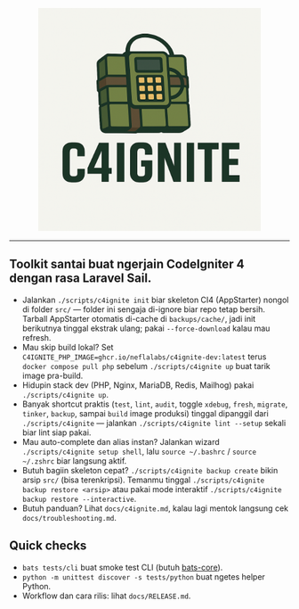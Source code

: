 <p align="center">
<img src="docs/img/c4ignite.png" alt="C4ignite" width="400" height="400">
</p>

---

## Toolkit santai buat ngerjain CodeIgniter 4 dengan rasa Laravel Sail.

- Jalankan `./scripts/c4ignite init` biar skeleton CI4 (AppStarter) nongol di folder `src/` — folder ini sengaja di-ignore biar repo tetap bersih. Tarball AppStarter otomatis di-cache di `backups/cache/`, jadi init berikutnya tinggal ekstrak ulang; pakai `--force-download` kalau mau refresh.
- Mau skip build lokal? Set `C4IGNITE_PHP_IMAGE=ghcr.io/neflalabs/c4ignite-dev:latest` terus `docker compose pull php` sebelum `./scripts/c4ignite up` buat tarik image pra-build.
- Hidupin stack dev (PHP, Nginx, MariaDB, Redis, Mailhog) pakai `./scripts/c4ignite up`.
- Banyak shortcut praktis (`test`, `lint`, `audit`, toggle `xdebug`, `fresh`, `migrate`, `tinker`, `backup`, sampai `build` image produksi) tinggal dipanggil dari `./scripts/c4ignite` — jalankan `./scripts/c4ignite lint --setup` sekali biar lint siap pakai.
- Mau auto-complete dan alias instan? Jalankan wizard `./scripts/c4ignite setup shell`, lalu `source ~/.bashrc` / `source ~/.zshrc` biar langsung aktif.
- Butuh bagiin skeleton cepat? `./scripts/c4ignite backup create` bikin arsip `src/` (bisa terenkripsi). Temanmu tinggal `./scripts/c4ignite backup restore <arsip>` atau pakai mode interaktif `./scripts/c4ignite backup restore --interactive`.
- Butuh panduan? Lihat `docs/c4ignite.md`, kalau lagi mentok langsung cek `docs/troubleshooting.md`.

## Quick checks
- `bats tests/cli` buat smoke test CLI (butuh [bats-core](https://github.com/bats-core/bats-core)).
- `python -m unittest discover -s tests/python` buat ngetes helper Python.
- Workflow dan cara rilis: lihat `docs/RELEASE.md`.
